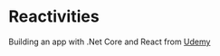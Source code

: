 # Reactivities
Building an app with .Net Core and React from [Udemy](https://www.udemy.com/course/complete-guide-to-building-an-app-with-net-core-and-react/)